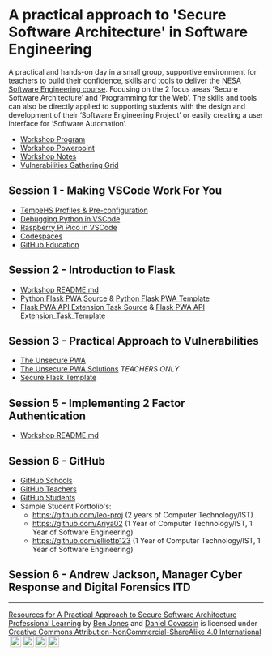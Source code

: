# A practical approach to 'Secure Software Architecture' in Software Engineering

A practical and hands-on day in a small group, supportive environment for teachers to build their confidence, skills and tools to deliver the [NESA Software Engineering course](https://curriculum.nsw.edu.au/learning-areas/tas/software-engineering-11-12-2022/overview). Focusing on the 2 focus areas ‘Secure Software Architecture’ and ‘Programming for the Web’.
The skills and tools can also be directly applied to supporting students with the design and development of their ‘Software Engineering Project’ or easily creating a user interface for ‘Software Automation’.

- [Workshop Program](/Print_Resources/A_Practical_Approach_Program.pdf)
- [Workshop Powerpoint](/.working_documents/Workshop_Presentation.pptx)
- [Workshop Notes](/Print_Resources/participant_notes.pdf)
- [Vulnerabilities Gathering Grid](/Print_Resources/A3_Vulnerability_Gathering_Grid.pdf)

## Session 1 - Making VSCode Work For You

- [TempeHS Profiles & Pre-configuration](https://github.com/TempeHS/TempeHS_VSCode_Setup)
- [Debugging Python in VSCode](https://code.visualstudio.com/docs/python/debugging)
- [Raspberry Pi Pico in VSCode](https://randomnerdtutorials.com/raspberry-pi-pico-vs-code-micropython/)
- [Codespaces](https://github.com/features/codespaces)
- [GitHub Education](https://github.com/education)

## Session 2 - Introduction to Flask

- [Workshop README.md](/Session_2_Flask_Intro/README.md)
- [Python Flask PWA Source](https://github.com/TempeHS/Flask_PWA_Programming_For_The_Web_Task_Source) & [Python Flask PWA Template](https://github.com/TempeHS/Flask_PWA_Programming_For_The_Web_Task_Template)
- [Flask PWA API Extension Task Source](https://github.com/TempeHS/Flask_PWA_API_Extension_Task_Source) & [Flask PWA API Extension_Task_Template](https://github.com/TempeHS/Flask_PWA_API_Extension_Task_Template)

## Session 3 - Practical Approach to Vulnerabilities

- [The Unsecure PWA](https://github.com/TempeHS/The_Unsecure_PWA)
- [The Unsecure PWA Solutions](<https://schoolsnsw.sharepoint.com/:b:/r/sites/TASNSWStatewideStaffroom/Shared%20Documents/13.%20%F0%9F%A7%91%E2%80%8D%F0%9F%92%BB%20Software%20Engineering%2011-12/Secure%20Software%20Architecture/Unsecure%20PWA%20Potential%20Solutions%20(1).pdf?csf=1&web=1&e=VWPgRG>) _*TEACHERS ONLY*_
- [Secure Flask Template](https://github.com/TempeHS/Secure_Flask_PWA_Template)

## Session 5 - Implementing 2 Factor Authentication

- [Workshop README.md](/Session_2_Flask_Intro/README.md)

## Session 6 - GitHub

- [GitHub Schools](https://github.com/education/schools)
- [GitHub Teachers](https://github.com/education/teachers)
- [GitHub Students](https://github.com/education/students)
- Sample Student Portfolio's:
  - https://github.com/leo-proj (2 years of Computer Technology/IST)
  - https://github.com/Ariya02 (1 Year of Computer Technology/IST, 1 Year of Software Engineering)
  - https://github.com/elliottp123 (1 Year of Computer Technology/IST, 1 Year of Software Engineering)

## Session 6 - Andrew Jackson, Manager Cyber Response and Digital Forensics ITD

<HR>

<p xmlns:cc="http://creativecommons.org/ns#" xmlns:dct="http://purl.org/dc/terms/"><a property="dct:title" rel="cc:attributionURL" href="https://github.com/TempeHS/Practical_Approach_to_Secure_Software_Architecture_Resources">Resources for A Practical Approach to Secure Software Architecture Professional Learning</a> by <a rel="cc:attributionURL dct:creator" property="cc:attributionName" href="https://github.com/benpaddlejones">Ben Jones</a> and <a rel="cc:attributionURL dct:creator" property="cc:attributionName" href="https://github.com/dcovassin">Daniel Covassin</a> is licensed under <a href="https://creativecommons.org/licenses/by-nc-sa/4.0/?ref=chooser-v1" target="_blank" rel="license noopener noreferrer" style="display:inline-block; ">Creative Commons Attribution-NonCommercial-ShareAlike 4.0 International<img style="height:22px!important; margin-left:3px; vertical-align:text-bottom; " src="https://mirrors.creativecommons.org/presskit/icons/cc.svg?ref=chooser-v1" alt=""><img style="height:22px!important; margin-left:3px; vertical-align:text-bottom; " src="https://mirrors.creativecommons.org/presskit/icons/by.svg?ref=chooser-v1" alt=""><img style="height:22px!important; margin-left:3px; vertical-align:text-bottom; " src="https://mirrors.creativecommons.org/presskit/icons/nc.svg?ref=chooser-v1" alt=""><img style="height:22px!important; margin-left:3px; vertical-align:text-bottom; " src="https://mirrors.creativecommons.org/presskit/icons/sa.svg?ref=chooser-v1" alt=""></a></p>
